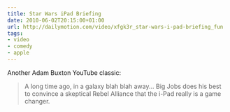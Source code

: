 ```yaml
---
title: Star Wars iPad Briefing
date: 2010-06-02T20:15:00+01:00
url: http://dailymotion.com/video/xfgk3r_star-wars-i-pad-briefing_fun
tags:
- video
- comedy
- apple
---
```

Another Adam Buxton YouTube classic:

> A long time ago, in a galaxy blah blah away... Big Jobs does his best to convince a skeptical Rebel Alliance that the i-Pad really is a game changer.
